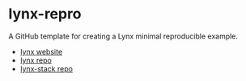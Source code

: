 # lynx-repro

A GitHub template for creating a Lynx minimal reproducible example.

- [lynx website](https://lynxjs.org)
- [lynx repo](https://github.com/lynx-family/lynx)
- [lynx-stack repo](https://github.com/lynx-family/lynx-stack)
